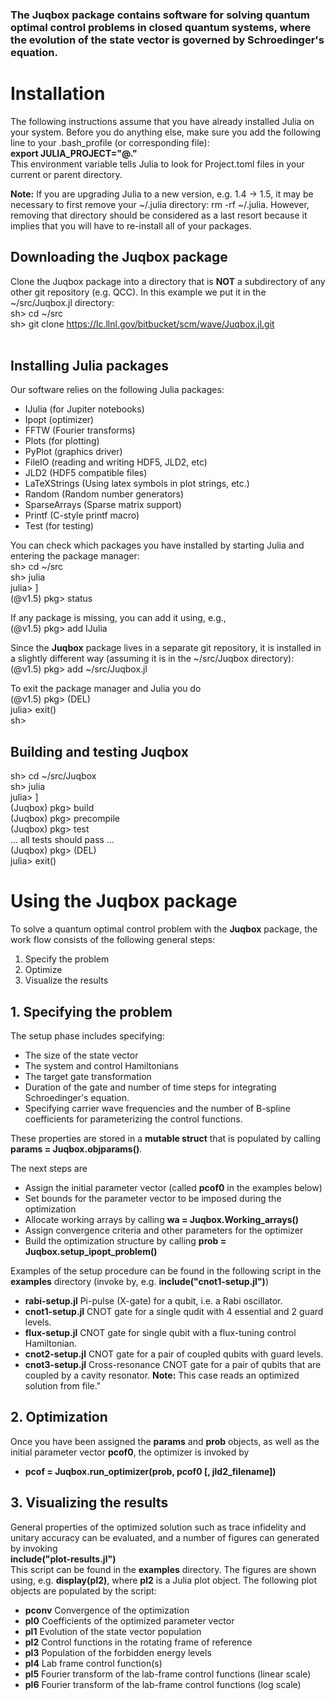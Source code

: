 ### The **Juqbox** package contains software for solving quantum optimal control problems in closed quantum systems, where the evolution of the state vector is governed by Schroedinger's equation.

# Installation
The following instructions assume that you have already installed Julia on your system. Before you do anything else, make sure you add the following line to your .bash_profile (or corresponding file):<br>
**export JULIA_PROJECT="@."**<br>
This environment variable tells Julia to look for Project.toml files in your current or parent directory.

**Note:** If you are upgrading Julia to a new version, e.g. 1.4 -> 1.5, it may be necessary to first remove your ~/.julia directory: rm -rf ~/.julia. However, removing that directory should be considered as a last resort because it implies that you will have to re-install all of your packages.

## Downloading the **Juqbox** package
Clone the Juqbox package into a directory that is **NOT** a subdirectory of any other git repository (e.g. QCC). In this example we put it in the ~/src/Juqbox.jl directory:<br>
sh> cd ~/src<br>
sh> git clone https://lc.llnl.gov/bitbucket/scm/wave/Juqbox.jl.git<br>
<br>

## Installing Julia packages
Our software relies on the following Julia packages:
- IJulia (for Jupiter notebooks)
- Ipopt (optimizer)
- FFTW (Fourier transforms)
- Plots (for plotting)
- PyPlot (graphics driver)
- FileIO (reading and writing HDF5, JLD2, etc)
- JLD2 (HDF5 compatible files)
- LaTeXStrings (Using latex symbols in plot strings, etc.)
- Random (Random number generators)
- SparseArrays (Sparse matrix support)
- Printf (C-style printf macro)
- Test (for testing)

You can check which packages you have installed by starting Julia and entering the package manager:<br>
sh> cd ~/src<br>
sh> julia <br>
julia> ] <br>
(@v1.5) pkg> status<br>

If any package is missing, you can add it using, e.g.,<br>
(@v1.5) pkg> add IJulia<br>

Since the **Juqbox** package lives in a separate git repository, it is installed in a slightly different way (assuming it is in the ~/src/Juqbox directory):<br>
(@v1.5) pkg> add ~/src/Juqbox.jl <br>

To exit the package manager and Julia you do<br>
(@v1.5) pkg> (DEL) <br>
julia> exit() <br>
sh> <br>
 
## Building and testing **Juqbox**
sh> cd ~/src/Juqbox<br>
sh> julia<br>
julia> ]<br>
(Juqbox) pkg> build<br>
(Juqbox) pkg> precompile<br>
(Juqbox) pkg> test<br>
... all tests should pass ...<br>
(Juqbox) pkg> (DEL)<br>
julia> exit()<br>

# Using the **Juqbox** package
To solve a quantum optimal control problem with the **Juqbox** package, the work flow consists of the following general steps:
1. Specify the problem
2. Optimize
3. Visualize the results


## 1. Specifying the problem
The setup phase includes specifying:
- The size of the state vector
- The system and control Hamiltonians
- The target gate transformation
- Duration of the gate and number of time steps for integrating Schroedinger's equation.
- Specifying carrier wave frequencies and the number of B-spline coefficients for parameterizing the control functions.

These properties are stored in a **mutable struct** that is populated by calling **params = Juqbox.objparams()**.<br>

The next steps are
- Assign the initial parameter vector (called **pcof0** in the examples below)
- Set bounds for the parameter vector to be imposed during the optimization
- Allocate working arrays by calling **wa = Juqbox.Working_arrays()**
- Assign convergence criteria and other parameters for the optimizer
- Build the optimization structure by calling **prob = Juqbox.setup_ipopt_problem()**

Examples of the setup procedure can be found in the following script in the **examples** directory (invoke by, e.g. **include("cnot1-setup.jl")**) 
- **rabi-setup.jl** Pi-pulse (X-gate) for a qubit, i.e. a Rabi oscillator.
- **cnot1-setup.jl** CNOT gate for a single qudit with 4 essential and 2 guard levels. 
- **flux-setup.jl** CNOT gate for single qubit with a flux-tuning control Hamiltonian.
- **cnot2-setup.jl** CNOT gate for a pair of coupled qubits with guard levels.
- **cnot3-setup.jl** Cross-resonance CNOT gate for a pair of qubits that are coupled by a cavity resonator. **Note:** This case reads an optimized solution from file."

## 2. Optimization
Once you have been assigned the **params** and **prob** objects, as well as the initial parameter vector **pcof0**, the optimizer is invoked by
- **pcof = Juqbox.run_optimizer(prob, pcof0 [, jld2_filename])**

## 3. Visualizing the results
General properties of the optimized solution such as trace infidelity and unitary accuracy can be evaluated, and a number of figures can generated by invoking<br>
**include("plot-results.jl")**<br>
This script can be found in the **examples** directory. The figures are shown using, e.g. **display(pl2)**, where **pl2** is a Julia plot object. The following plot objects are populated by the script:
- **pconv** Convergence of the optimization
- **pl0** Coefficients of the optimized parameter vector
- **pl1** Evolution of the state vector population
- **pl2** Control functions in the rotating frame of reference
- **pl3** Population of the forbidden energy levels
- **pl4** Lab frame control function(s)
- **pl5** Fourier transform of the lab-frame control functions (linear scale)
- **pl6** Fourier transform of the lab-frame control functions (log scale)







